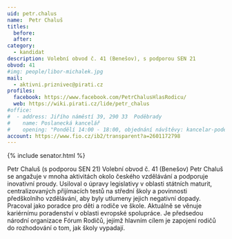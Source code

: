 ```yaml
---
uid: petr.chalus
name:  Petr Chaluš
titles:
  before: 
  after:
category:
  - kandidat
description: Volební obvod č. 41 (Benešov), s podporou SEN 21
obvod: 41
#img: people/libor-michalek.jpg 
mail:
  - aktivni.priznivec@pirati.cz
profiles:
  facebook: https://www.facebook.com/PetrChalusHlasRodicu/ 
  web: https://wiki.pirati.cz/lide/petr_chalus 
#office:
#  - address: Jiřího náměstí 39, 290 33  Poděbrady
#    name: Poslanecká kancelář
#    opening: "Pondělí 14:00 - 18:00, objednání návštěvy: kancelar-podebrady@pirati.cz nebo 778 111 462. Dne 18. 6. je z pracovních důvodů kancelář mimo provoz."
account: https://www.fio.cz/ib2/transparent?a=2601172798 
---
```


{% include senator.html %} 

Petr Chaluš (s podporou SEN 21)
Volební obvod č. 41 (Benešov)
Petr Chaluš se angažuje v mnoha aktivitách okolo českého vzdělávání a podporuje inovativní proudy. Usiloval o úpravy legislativy v oblasti státních maturit, centralizovaných přijímacích testů na střední školy a povinnosti předškolního vzdělávání, aby byly utlumeny jejich negativní dopady.  Pracoval jako poradce pro děti a rodiče ve škole. Aktuálně se věnuje kariérnímu poradenství v oblasti evropské spolupráce. Je předsedou národní organizace Fórum Rodičů, jejímž hlavním cílem je zapojení rodičů do rozhodování o tom, jak školy vypadají.



